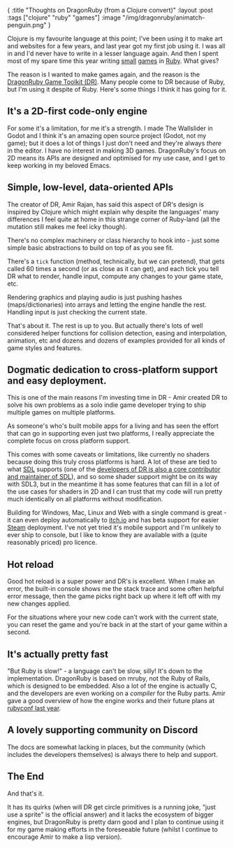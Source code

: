 {
:title "Thoughts on DragonRuby (from a Clojure convert)"
:layout :post
:tags ["clojure" "ruby" "games"]
:image "/img/dragonruby/animatch-penguin.png"
}

Clojure is my favourite language at this point; I've been using it to make art and websites for a few years, and last year got my first job using it. I was all in and I'd never have to write in a lesser language again. And then I spent most of my spare time this year writing [small](https://animatch.freeston.me/) [games](https://dominicfreeston.itch.io/hey-thats-my-yarn) in [Ruby](https://github.com/dominicfreeston/kifass2023). What gives?

The reason is I wanted to make games again, and the reason is the [DragonRuby Game Toolkit (DR)](https://dragonruby.itch.io/dragonruby-gtk). Many people come to DR because of Ruby, but I'm using it despite of Ruby. Here's some things I think it has going for it.

## It's a 2D-first code-only engine

For some it's a limitation, for me it's a strength. I made The Wallslider in Godot and I think it's an amazing open source project (Godot, not my game); but it does a lot of things I just don't need and they're always _there_ in the editor. I have no interest in making 3D games. DragonRuby's focus on 2D means its APIs are designed and optimised for my use case, and I get to keep working in my beloved Emacs.

## Simple, low-level, data-oriented APIs

The creator of DR, Amir Rajan, has said this aspect of DR's design is inspired by Clojure which might explain why despite the languages' many differences I feel quite at home in this strange corner of Ruby-land (all the mutation still makes me feel icky though).

There's no complex machinery or class
hierarchy to hook into - just some simple basic abstractions to build on top of as you see fit.

There's a `tick` function (method, technically, but we can pretend), that gets called 60 times a second (or as close as it can get), and each tick you tell DR what to render, handle input, compute any changes to your game state, etc.

Rendering graphics and playing audio is just pushing hashes (maps/dictionaries) into arrays and letting the engine handle the rest. Handling input is just checking the current state.

That's about it. The rest is up to you. But actually there's lots of well considered helper functions for collision detection, easing and interpolation, animation, etc and dozens and dozens of examples provided for all kinds of game styles and features.

## Dogmatic dedication to cross-platform support and easy deployment.

This is one of the main reasons I'm investing time in DR - Amir created DR to solve his own problems as a solo indie game developer trying to ship multiple games on multiple platforms.

As someone's who's built mobile apps for a living and has seen the effort that can go in supporting even just two platforms, I really appreciate the complete focus on cross platform support.

This comes with some caveats or limitations, like currently no shaders because doing this truly cross platforms is hard. A lot of these are tied to what [SDL](https://en.wikipedia.org/wiki/Simple_DirectMedia_Layer) supports (one of the [developers of DR is also a core contributor and maintainer of SDL](https://en.wikipedia.org/wiki/Ryan_C._Gordon)), and so some shader support might be on its way with SDL3, but in the meantime it has some features that can fill in a lot of the use cases for shaders in 2D and I can trust that my code will run pretty much identically on all platforms without modification.

Building for Windows, Mac, Linux and Web with a single command is great - it can even deploy automatically to [itch.io](https://itch.io/) and has beta support for easier [Steam](https://store.steampowered.com/) deployment. I've not yet tried it's mobile support and I'm unlikely to ever ship to console, but I like to know they are available with a (quite reasonably priced) pro licence.

## Hot reload 

Good hot reload is a super power and DR's is excellent. When I make an error, the built-in console shows me the stack trace and some often helpful error message, then the game picks right back up where it left off with my new changes applied.

For the situations where your new code can't work with the current state, you can reset the game and you're back in at the start of your game within a second.

## It's actually pretty fast

"But Ruby is slow!" - a language can't be slow, silly! It's down to the implementation. DragonRuby is based on mruby, not the Ruby of Rails, which is designed to be embedded. Also a lot of the engine is actually C, and the developers are even working on a _compiler_ for the Ruby parts. Amir gave a good overview of how the engine works and their future plans at [rubyconf last year](https://youtu.be/s2rngApV1WU).

## A lovely supporting community on Discord

The docs are somewhat lacking in places, but the community (which includes the developers themselves) is always there to help and support.

## The End

And that's it. 

It has its quirks (when will DR get circle primitives is a running joke, "just use a sprite" is the official answer) and it lacks the ecosystem of bigger engines, but DragonRuby is pretty darn good and I plan to continue using it for my game making efforts in the foreseeable future (whilst I continue to encourage Amir to make a lisp version).